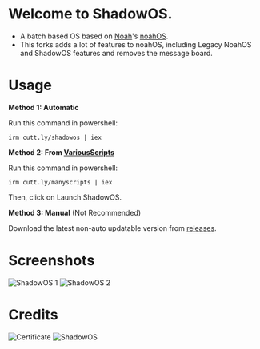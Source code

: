 # Welcome to ShadowOS.
- A batch based OS based on [Noah](https://github.com/NoahTheTechGenius)'s [noahOS](https://github.com/NoahTheTechGenius/noahOS).
- This forks adds a lot of features to noahOS, including Legacy NoahOS and ShadowOS features and removes the message board.

# Usage
**Method 1: Automatic**

Run this command in powershell:
```
irm cutt.ly/shadowos | iex
```
**Method 2: From [VariousScripts](https://github.com/ShadowElixir/VariousScripts)**

Run this command in powershell:
```
irm cutt.ly/manyscripts | iex
```
Then, click on Launch ShadowOS.

**Method 3: Manual** (Not Recommended)

Download the latest non-auto updatable version from [releases](https://github.com/ShadowElixir/ShadowOS/releases).

# Screenshots
![ShadowOS 1](https://github.com/ShadowElixir/ShadowOS/assets/47082432/6043bdbb-f52b-4217-b657-48ffea0be2ca)
![ShadowOS 2](https://github.com/ShadowElixir/ShadowOS/assets/47082432/8c8b18e0-7eb4-4a15-856f-c476b64e160b)


# Credits

![Certificate](https://github.com/ShadowElixir/ShadowOS/assets/47082432/3c30a7a2-f7a2-4cc6-b91b-0f6926328c03)
![ShadowOS](https://github.com/ShadowElixir/ShadowOS/assets/47082432/947b4cd1-9d58-4af3-8543-48f23f56ff91)

